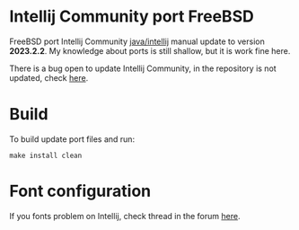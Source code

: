 # Intellij Community port FreeBSD
FreeBSD port Intellij Community [java/intellij](https://cgit.freebsd.org/ports/tree/java/intellij) manual update to version __2023.2.2__. My knowledge about ports is still shallow, but it is work fine here.

There is a bug open to update Intellij Community, in the repository is not updated, check [here](https://bugs.freebsd.org/bugzilla/show_bug.cgi?id=259359).

# Build
To build update port files and run:
```console
make install clean
```
# Font configuration
If you fonts problem on Intellij, check thread in the forum [here](https://forums.freebsd.org/threads/intellij-openjdk-15-fonts-are-not-crisp.77475/).
